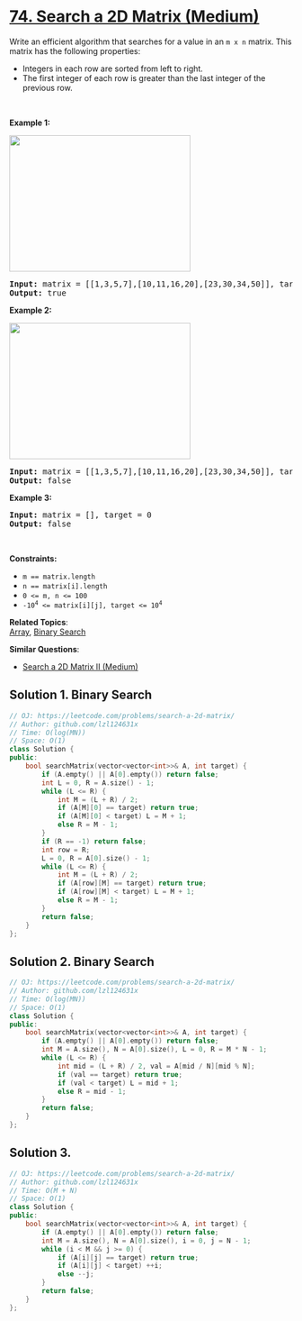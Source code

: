 # [74. Search a 2D Matrix (Medium)](https://leetcode.com/problems/search-a-2d-matrix/)

<p>Write an efficient algorithm that searches for a value in an <code>m x n</code> matrix. This matrix has the following properties:</p>

<ul>
	<li>Integers in each row are sorted from left to right.</li>
	<li>The first integer of each row is greater than the last integer of the previous row.</li>
</ul>

<p>&nbsp;</p>
<p><strong>Example 1:</strong></p>
<img alt="" src="https://assets.leetcode.com/uploads/2020/10/05/mat.jpg" style="width: 322px; height: 242px;">
<pre><strong>Input:</strong> matrix = [[1,3,5,7],[10,11,16,20],[23,30,34,50]], target = 3
<strong>Output:</strong> true
</pre>

<p><strong>Example 2:</strong></p>
<img alt="" src="https://assets.leetcode.com/uploads/2020/10/05/mat2.jpg" style="width: 322px; height: 242px;">
<pre><strong>Input:</strong> matrix = [[1,3,5,7],[10,11,16,20],[23,30,34,50]], target = 13
<strong>Output:</strong> false
</pre>

<p><strong>Example 3:</strong></p>

<pre><strong>Input:</strong> matrix = [], target = 0
<strong>Output:</strong> false
</pre>

<p>&nbsp;</p>
<p><strong>Constraints:</strong></p>

<ul>
	<li><code>m == matrix.length</code></li>
	<li><code>n == matrix[i].length</code></li>
	<li><code>0 &lt;= m, n &lt;= 100</code></li>
	<li><code>-10<sup>4</sup> &lt;= matrix[i][j], target &lt;= 10<sup>4</sup></code></li>
</ul>


**Related Topics**:  
[Array](https://leetcode.com/tag/array/), [Binary Search](https://leetcode.com/tag/binary-search/)

**Similar Questions**:
* [Search a 2D Matrix II (Medium)](https://leetcode.com/problems/search-a-2d-matrix-ii/)

## Solution 1. Binary Search

```cpp
// OJ: https://leetcode.com/problems/search-a-2d-matrix/
// Author: github.com/lzl124631x
// Time: O(log(MN))
// Space: O(1)
class Solution {
public:
    bool searchMatrix(vector<vector<int>>& A, int target) {
        if (A.empty() || A[0].empty()) return false;
        int L = 0, R = A.size() - 1;
        while (L <= R) {
            int M = (L + R) / 2;
            if (A[M][0] == target) return true;
            if (A[M][0] < target) L = M + 1;
            else R = M - 1;
        }
        if (R == -1) return false;
        int row = R;
        L = 0, R = A[0].size() - 1;
        while (L <= R) {
            int M = (L + R) / 2;
            if (A[row][M] == target) return true;
            if (A[row][M] < target) L = M + 1;
            else R = M - 1;
        }
        return false;
    }
};
```

## Solution 2. Binary Search

```cpp
// OJ: https://leetcode.com/problems/search-a-2d-matrix/
// Author: github.com/lzl124631x
// Time: O(log(MN))
// Space: O(1)
class Solution {
public:
    bool searchMatrix(vector<vector<int>>& A, int target) {
        if (A.empty() || A[0].empty()) return false;
        int M = A.size(), N = A[0].size(), L = 0, R = M * N - 1;
        while (L <= R) {
            int mid = (L + R) / 2, val = A[mid / N][mid % N];
            if (val == target) return true;
            if (val < target) L = mid + 1;
            else R = mid - 1;
        }
        return false;
    }
};
```

## Solution 3.

```cpp
// OJ: https://leetcode.com/problems/search-a-2d-matrix/
// Author: github.com/lzl124631x
// Time: O(M + N)
// Space: O(1)
class Solution {
public:
    bool searchMatrix(vector<vector<int>>& A, int target) {
        if (A.empty() || A[0].empty()) return false;
        int M = A.size(), N = A[0].size(), i = 0, j = N - 1;
        while (i < M && j >= 0) {
            if (A[i][j] == target) return true;
            if (A[i][j] < target) ++i;
            else --j;
        }
        return false;
    }
};
```
